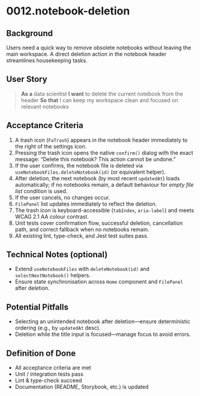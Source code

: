 # 0012.notebook-deletion

## Background

Users need a quick way to remove obsolete notebooks without leaving the main workspace. A direct deletion action in the notebook header streamlines housekeeping tasks.

## User Story

> **As a** data scientist
> **I want** to delete the current notebook from the header
> **So that** I can keep my workspace clean and focused on relevant notebooks

## Acceptance Criteria

1. A trash icon (`FaTrash`) appears in the notebook header immediately to the right of the settings icon.
2. Pressing the trash icon opens the native `confirm()` dialog with the exact message: “Delete this notebook? This action cannot be undone.”
3. If the user confirms, the notebook file is deleted via `useNotebookFiles.deleteNotebook(id)` (or equivalent helper).
4. After deletion, the next notebook (by most recent `updatedAt`) loads automatically; if no notebooks remain, a default behaviour for _empty file list_ condition is used.
5. If the user cancels, no changes occur.
6. `FilePanel` list updates immediately to reflect the deletion.
7. The trash icon is keyboard-accessible (`tabIndex`, `aria-label`) and meets WCAG 2.1 AA colour contrast.
8. Unit tests cover confirmation flow, successful deletion, cancellation path, and correct fallback when no notebooks remain.
9. All existing lint, type-check, and Jest test suites pass.

## Technical Notes (optional)

- Extend `useNotebookFiles` with `deleteNotebook(id)` and `selectNextNotebook()` helpers.
- Ensure state synchronisation across `Home` component and `FilePanel` after deletion.

## Potential Pitfalls

- Selecting an unintended notebook after deletion—ensure deterministic ordering (e.g., by `updatedAt` desc).
- Deletion while the title input is focused—manage focus to avoid errors.

## Definition of Done

- All acceptance criteria are met
- Unit / integration tests pass
- Lint & type-check succeed
- Documentation (README, Storybook, etc.) is updated
